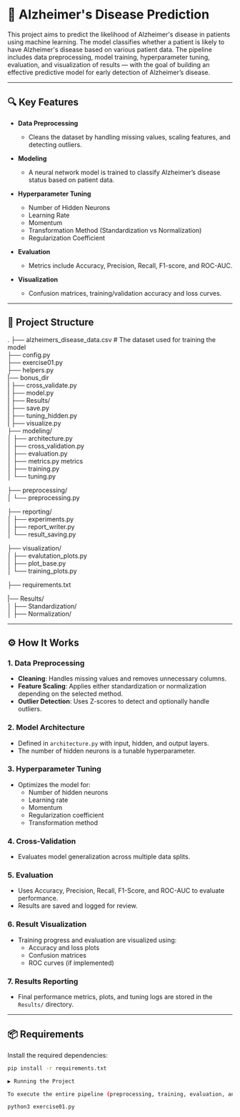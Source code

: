 # 🧠 Alzheimer's Disease Prediction

This project aims to predict the likelihood of Alzheimer's disease in patients using machine learning. The model classifies whether a patient is likely to have Alzheimer's disease based on various patient data. The pipeline includes data preprocessing, model training, hyperparameter tuning, evaluation, and visualization of results — with the goal of building an effective predictive model for early detection of Alzheimer’s disease.

---

## 🔍 Key Features

- **Data Preprocessing**  
  - Cleans the dataset by handling missing values, scaling features, and detecting outliers.

- **Modeling**  
  - A neural network model is trained to classify Alzheimer’s disease status based on patient data.

- **Hyperparameter Tuning**  
  - Number of Hidden Neurons  
  - Learning Rate  
  - Momentum  
  - Transformation Method (Standardization vs Normalization)  
  - Regularization Coefficient  

- **Evaluation**  
  - Metrics include Accuracy, Precision, Recall, F1-score, and ROC-AUC.

- **Visualization**  
  - Confusion matrices, training/validation accuracy and loss curves.

---

## 📁 Project Structure

. ├── alzheimers_disease_data.csv # The dataset used for training the model <br>
├── config.py  <br>
├── exercise01.py<br>
├── helpers.py <br>
|── bonus_dir <br>
| ├── cross_validate.py <br>
| ├── model.py <br>
| ├── Results/ <br>
| ├── save.py <br>
| ├── tuning_hidden.py <br>
| ├── visualize.py <br>
├── modeling/ <br>
│ ├── architecture.py  <br>
│ ├── cross_validation.py  <br>
│ ├── evaluation.py<br>
│ ├── metrics.py metrics<br>
│ ├── training.py <br>
│ └── tuning.py <br>

├── preprocessing/  <br>
│ └── preprocessing.py<br>

├── reporting/  <br>
│ ├── experiments.py <br>
│ ├── report_writer.py <br>
│ └── result_saving.py <br>

├── visualization/  <br>
│ ├── evalutation_plots.py<br>
│ ├── plot_base.py <br>
│ └── training_plots.py <br>

├── requirements.txt<br>

|── Results/ <br>
│ ├── Standardization/<br>
│ ├── Normalization/<br>




---

## ⚙️ How It Works

### 1. Data Preprocessing

- **Cleaning**: Handles missing values and removes unnecessary columns.  
- **Feature Scaling**: Applies either standardization or normalization depending on the selected method.  
- **Outlier Detection**: Uses Z-scores to detect and optionally handle outliers.

### 2. Model Architecture

- Defined in `architecture.py` with input, hidden, and output layers.
- The number of hidden neurons is a tunable hyperparameter.

### 3. Hyperparameter Tuning

- Optimizes the model for:
  - Number of hidden neurons
  - Learning rate
  - Momentum
  - Regularization coefficient
  - Transformation method

### 4. Cross-Validation

- Evaluates model generalization across multiple data splits.

### 5. Evaluation

- Uses Accuracy, Precision, Recall, F1-Score, and ROC-AUC to evaluate performance.
- Results are saved and logged for review.

### 6. Result Visualization

- Training progress and evaluation are visualized using:
  - Accuracy and loss plots
  - Confusion matrices
  - ROC curves (if implemented)

### 7. Results Reporting

- Final performance metrics, plots, and tuning logs are stored in the `Results/` directory.

---

## 📦 Requirements

Install the required dependencies:

```bash
pip install -r requirements.txt

▶️ Running the Project

To execute the entire pipeline (preprocessing, training, evaluation, and visualization), run:

python3 exercise01.py


